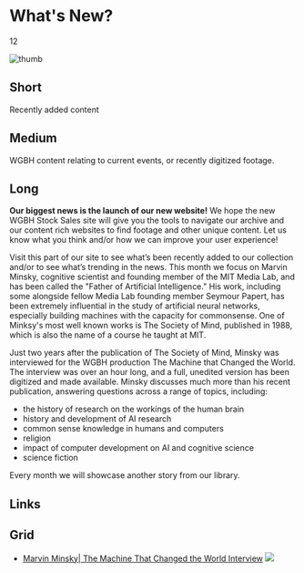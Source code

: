 # What's New?

12

![thumb](https://s3.amazonaws.com/wgbhstocksales.org/content/collections/in_the_news/News+of+the+World_348x196.png)


## Short

Recently added content

## Medium

WGBH content relating to current events, or recently digitized footage.  

## Long

**Our biggest news is the launch of our new website!**
We hope the new WGBH Stock Sales site will give you the tools to navigate our archive and our 
content rich websites to find footage and other unique content.  Let us know what you think
and/or how we can improve your user experience!

Visit this part of our site to see what’s been recently added to our collection
and/or to see what’s trending in the news.  This month we focus on Marvin Minsky, cognitive scientist and founding member of the MIT Media Lab, and has been called the "Father of Artificial Intelligence." His work, including some alongside fellow Media Lab founding member Seymour Papert, has been extremely influential in the study of artificial neural networks, especially building machines with the capacity for commonsense. One of Minksy's most well known works is The Society of Mind, published in 1988, which is also the name of a course he taught at MIT.

Just two years after the publication of The Society of Mind, Minsky was interviewed for the WGBH production The Machine that Changed the World. The interview was over an hour long, and a full, unedited version has been digitized and made available. Minsky discusses much more than his recent publication, answering questions across a range of topics, including:

- the history of research on the workings of the human brain
- history and development of AI research
- common sense knowledge in humans and computers
- religion
- impact of computer development on AI and cognitive science
- science fiction


Every month we will showcase another story from our library.  

## Links

## Grid

- [Marvin Minsky| The Machine That Changed the World Interview](http://www.youtube.com/watch?v=QGE2NZfBq38) ![](https://s3.amazonaws.com/wgbhstocksales.org/content/collections/in_the_news/Minsky.png)

